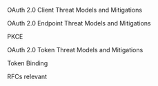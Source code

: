 OAuth 2.0 Client Threat Models and Mitigations

OAuth 2.0 Endpoint Threat Models and Mitigations

PKCE

OAuth 2.0 Token Threat Models and Mitigations

Token Binding

RFCs relevant



